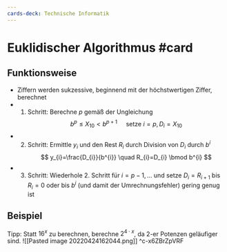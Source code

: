 ```yaml
---
cards-deck: Technische Informatik
---
```


# Euklidischer Algorithmus #card 
## Funktionsweise
- Ziffern werden sukzessive, beginnend mit der höchstwertigen Ziffer, berechnet
- 1. Schritt: Berechne $p$ gemäß der Ungleichung
$$
b^{p} \leq X_{10}<b^{p+1} \quad \text { setze } i=p, D_{i}=X_{10}
$$
- 2. Schritt: Ermittle $y_{i}$ und den Rest $R_{i}$ durch Division von $D_{i}$ durch $b^{i}$
$$
y_{i}=\frac{D_{i}}{b^{i}} \quad R_{i}=D_{i} \bmod b^{i}
$$
- 3. Schritt: Wiederhole 2. Schritt für $i=p-1, \ldots$ und setze $D_{i}=R_{i+1}$ bis $R_{i}=0$ oder bis $b^{i}$ (und damit der Umrechnungsfehler) gering genug ist
## Beispiel
Tipp: Statt $16^x$ zu berechnen, berechne $2^{4 \cdot x}$, da $2$-er Potenzen geläufiger sind. 
![[Pasted image 20220424162044.png]]
^c-x6ZBrZpVRF
